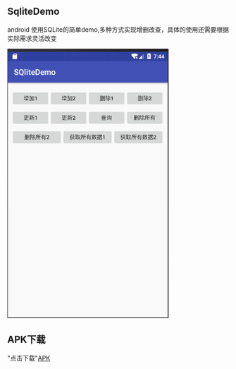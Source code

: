 ## SqliteDemo
android 使用SQLite的简单demo,多种方式实现增删改查，具体的使用还需要根据实际需求灵活改变

![image](https://github.com/FollowExcellence/SqliteDemo/blob/master/GIF.gif)

## APK下载
"点击下载"[APK](https://github.com/FollowExcellence/SqliteDemo/blob/master/app-debug.apk) 
